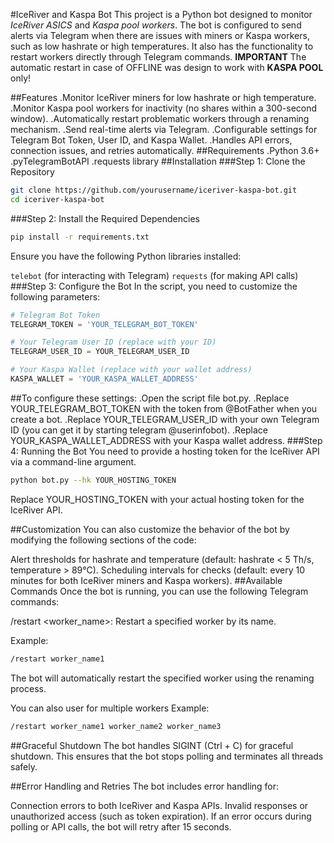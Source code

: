 #IceRiver and Kaspa Bot
This project is a Python bot designed to monitor *IceRiver ASICS* and *Kaspa pool workers*. The bot is configured to send alerts via Telegram when there are issues with miners or Kaspa workers, such as low hashrate or high temperatures. It also has the functionality to restart workers directly through Telegram commands. **IMPORTANT** The automatic restart in case of OFFLINE was design to work with **KASPA POOL** only!

##Features
.Monitor IceRiver miners for low hashrate or high temperature.
.Monitor Kaspa pool workers for inactivity (no shares within a 300-second window).
.Automatically restart problematic workers through a renaming mechanism.
.Send real-time alerts via Telegram.
.Configurable settings for Telegram Bot Token, User ID, and Kaspa Wallet.
.Handles API errors, connection issues, and retries automatically.
##Requirements
.Python 3.6+
.pyTelegramBotAPI
.requests library
##Installation
###Step 1: Clone the Repository
```bash
git clone https://github.com/yourusername/iceriver-kaspa-bot.git
cd iceriver-kaspa-bot
```
###Step 2: Install the Required Dependencies
```bash
pip install -r requirements.txt
```
Ensure you have the following Python libraries installed:

`telebot` (for interacting with Telegram)
`requests` (for making API calls)
###Step 3: Configure the Bot
In the script, you need to customize the following parameters:

```python
# Telegram Bot Token
TELEGRAM_TOKEN = 'YOUR_TELEGRAM_BOT_TOKEN'

# Your Telegram User ID (replace with your ID)
TELEGRAM_USER_ID = YOUR_TELEGRAM_USER_ID

# Your Kaspa Wallet (replace with your wallet address)
KASPA_WALLET = 'YOUR_KASPA_WALLET_ADDRESS'
```
##To configure these settings:
.Open the script file bot.py.
.Replace YOUR_TELEGRAM_BOT_TOKEN with the token from @BotFather when you create a bot.
.Replace YOUR_TELEGRAM_USER_ID with your own Telegram ID (you can get it by starting telegram @userinfobot).
.Replace YOUR_KASPA_WALLET_ADDRESS with your Kaspa wallet address.
###Step 4: Running the Bot
You need to provide a hosting token for the IceRiver API via a command-line argument.

```bash
python bot.py --hk YOUR_HOSTING_TOKEN
```
Replace YOUR_HOSTING_TOKEN with your actual hosting token for the IceRiver API.

##Customization
You can also customize the behavior of the bot by modifying the following sections of the code:

Alert thresholds for hashrate and temperature (default: hashrate < 5 Th/s, temperature > 89°C).
Scheduling intervals for checks (default: every 10 minutes for both IceRiver miners and Kaspa workers).
##Available Commands
Once the bot is running, you can use the following Telegram commands:

/restart <worker_name>: Restart a specified worker by its name.

Example:

```bash
/restart worker_name1
```
The bot will automatically restart the specified worker using the renaming process.

You can also user for multiple workers
Example:

```bash
/restart worker_name1 worker_name2 worker_name3
```

##Graceful Shutdown
The bot handles SIGINT (Ctrl + C) for graceful shutdown. This ensures that the bot stops polling and terminates all threads safely.

##Error Handling and Retries
The bot includes error handling for:

Connection errors to both IceRiver and Kaspa APIs.
Invalid responses or unauthorized access (such as token expiration).
If an error occurs during polling or API calls, the bot will retry after 15 seconds.